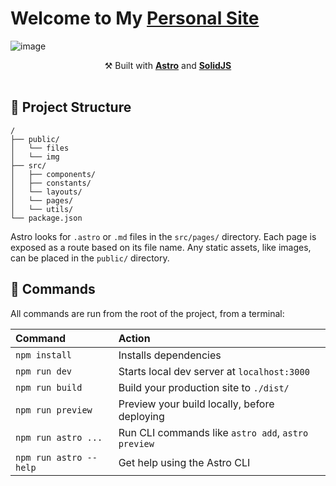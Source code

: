 # Welcome to My [Personal Site](https://ardianeka.my.id)

![image](https://github.com/eekrain/personal-site/assets/65037854/c5246104-ee93-4208-b4b3-34e96ca92bce)

<p align="center">
⚒️ Built with <a text="bold" href="https://astro.build"><strong>Astro</strong></a> and <a text="bold" href="https://docs.solidjs.com"><strong>SolidJS</strong></a>
<br/><br/>
</p>

## 🚀 Project Structure

```
/
├── public/
│   └── files
│   └── img
├── src/
│   ├── components/
│   ├── constants/
│   └── layouts/
│   └── pages/
│   └── utils/
└── package.json
```

Astro looks for `.astro` or `.md` files in the `src/pages/` directory. Each page is exposed as a route based on its file name.
Any static assets, like images, can be placed in the `public/` directory.

## 🧞 Commands

All commands are run from the root of the project, from a terminal:

| Command                | Action                                             |
| :--------------------- | :------------------------------------------------- |
| `npm install`          | Installs dependencies                              |
| `npm run dev`          | Starts local dev server at `localhost:3000`        |
| `npm run build`        | Build your production site to `./dist/`            |
| `npm run preview`      | Preview your build locally, before deploying       |
| `npm run astro ...`    | Run CLI commands like `astro add`, `astro preview` |
| `npm run astro --help` | Get help using the Astro CLI                       |
